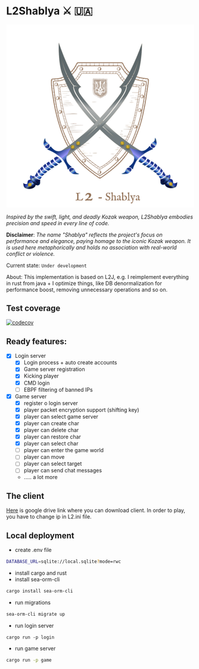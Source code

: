 # L2Shablya ⚔️ 🇺🇦

![Shablya](shablya.svg)

*Inspired by the swift, light, and deadly Kozak weapon, L2Shablya embodies precision and speed in every line of code.*

**Disclaimer**: *The name "Shablya" reflects the project's focus on performance and elegance, paying homage to the
iconic Kozak weapon. It is used here metaphorically and holds no association with real-world conflict or violence.*

Current state: `Under development`

About: This implementation is based on L2J, e.g. I reimplement everything in rust from java + I optimize things,
like DB denormalization for performance boost, removing unnecessary operations and so on.

## Test coverage

[![codecov](https://codecov.io/gh/artemijan/L2Shablya/branch/master/graph/badge.svg)](https://codecov.io/gh/artemijan/L2Shablya)


## Ready features:

- [x] Login server
    - [x] Login process + auto create accounts
    - [x] Game server registration
    - [x] Kicking player
    - [x] CMD login
    - [ ] EBPF filtering of banned IPs
- [x] Game server
    - [x] register o login server
    - [x] player packet encryption support (shifting key)
    - [x] player can select game server
    - [x] player can create char
    - [x] player can delete char
    - [x] player can restore char
    - [x] player can select char
    - [ ] player can enter the game world
    - [ ] player can move
    - [ ] player can select target
    - [ ] player can send chat messages
    - ..... a lot more

## The client

[Here](https://drive.google.com/file/d/1sXMoENX7YuhqKTYSjJN8RfHMgJ6Yeu6s/view?usp=share_link) is google drive link where
you can download client. In order to play, you have to change ip in L2.ini file.

## Local deployment

- create .env file

```bash
DATABASE_URL=sqlite://local.sqlite?mode=rwc
```

- install cargo and rust
- install sea-orm-cli

```bash
cargo install sea-orm-cli
```

- run migrations

```bash
sea-orm-cli migrate up
```

- run login server

```bahs
cargo run -p login
```

- run game server

```bash
cargo run -p game
```
